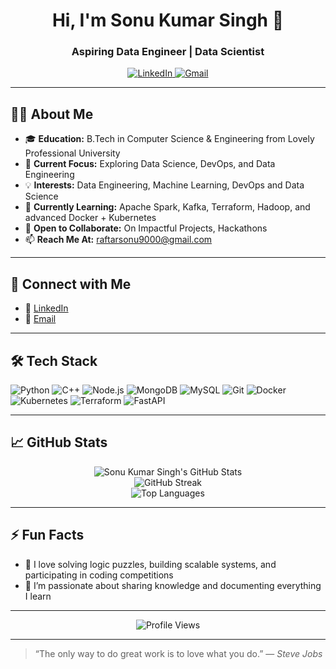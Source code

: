 <!-- Hi there, I'm Sonu Kumar Singh! 👋 -->

<h1 align="center">Hi, I'm Sonu Kumar Singh 👋</h1>
<h3 align="center">Aspiring Data Engineer |  Data Scientist </h3>

<p align="center">
  <a href="https://www.linkedin.com/in/sonu-kumar-singh-lpu/" target="_blank">
    <img src="https://img.shields.io/badge/LinkedIn-blue?style=flat&logo=linkedin" alt="LinkedIn"/>
  </a>
  <a href="mailto:raftarsonu9000@gmail.com">
    <img src="https://img.shields.io/badge/Gmail-red?style=flat&logo=gmail" alt="Gmail"/>
  </a>
</p>

---

## 👨‍💻 About Me

- 🎓 **Education:** B.Tech in Computer Science & Engineering from Lovely Professional University  
- 💼 **Current Focus:** Exploring Data Science, DevOps, and Data Engineering  
- 💡 **Interests:** Data Engineering, Machine Learning, DevOps and Data Science 
- 🌱 **Currently Learning:** Apache Spark, Kafka, Terraform, Hadoop, and advanced Docker + Kubernetes 
- 🤝 **Open to Collaborate:** On Impactful Projects, Hackathons 
- 📫 **Reach Me At:** raftarsonu9000@gmail.com  

---
## 🔗 Connect with Me

- 🔹 [LinkedIn](https://www.linkedin.com/in/sonu-kumar-singh-lpu/)
- 🔹 [Email](mailto:raftarsonu9000@gmail.com)
---
## 🛠️ Tech Stack

![Python](https://img.shields.io/badge/-Python-3776AB?logo=python&logoColor=fff&style=flat)
![C++](https://img.shields.io/badge/-C++-00599C?logo=c%2B%2B&logoColor=fff&style=flat)
![Node.js](https://img.shields.io/badge/-Node.js-339933?logo=node.js&logoColor=fff&style=flat)
![MongoDB](https://img.shields.io/badge/-MongoDB-47A248?logo=mongodb&logoColor=fff&style=flat)
![MySQL](https://img.shields.io/badge/-MySQL-4479A1?logo=mysql&logoColor=fff&style=flat)
![Git](https://img.shields.io/badge/-Git-F05032?logo=git&logoColor=fff&style=flat)
![Docker](https://img.shields.io/badge/-Docker-2496ED?logo=docker&logoColor=fff&style=flat)
![Kubernetes](https://img.shields.io/badge/-Kubernetes-326CE5?logo=kubernetes&logoColor=fff&style=flat)
![Terraform](https://img.shields.io/badge/-Terraform-623CE4?logo=terraform&logoColor=fff&style=flat)
![FastAPI](https://img.shields.io/badge/-FastAPI-009688?logo=fastapi&logoColor=fff&style=flat)

---

## 📈 GitHub Stats

<p align="center">
  <img src="https://github-readme-stats.vercel.app/api?username=error-byNight&show_icons=true&theme=radical" alt="Sonu Kumar Singh's GitHub Stats"/>
  <br>
  <img src="https://github-readme-streak-stats.herokuapp.com/?user=error-byNight&theme=radical" alt="GitHub Streak"/>
  <br>
  <img src="https://github-readme-stats.vercel.app/api/top-langs/?username=error-byNight&layout=compact&theme=radical" alt="Top Languages"/>
</p>

---

## ⚡ Fun Facts

- 🧠 I love solving logic puzzles, building scalable systems, and participating in coding competitions  
- 📘 I’m passionate about sharing knowledge and documenting everything I learn  

---

<p align="center">
  <img src="https://komarev.com/ghpvc/?username=error-byNight&label=Profile%20views&color=0e75b6&style=flat" alt="Profile Views"/>
</p>

---

> “The only way to do great work is to love what you do.” — *Steve Jobs*
